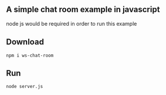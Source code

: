 ## A simple chat room example in javascript

node js would be required in order to run this example

## Download
```
npm i ws-chat-room
```
## Run
```
node server.js
```
